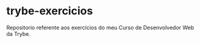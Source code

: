 # trybe-exercicios
Repositorio referente aos exercícios do meu Curso de Desenvolvedor Web da Trybe.
